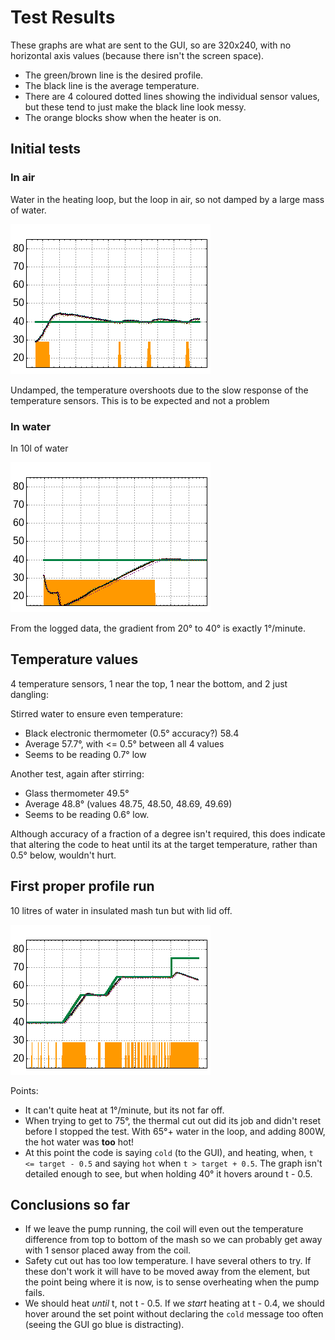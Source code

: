 # Test Results

These graphs are what are sent to the GUI, so are 320x240, with no horizontal axis values (because there isn't the screen space).
* The green/brown line is the desired profile. 
* The black line is the average temperature.
* There are 4 coloured dotted lines showing the individual sensor values, but these tend to just make the black line look messy.
* The orange blocks show when the heater is on.

## Initial tests

### In air
Water in the heating loop, but the loop in air, so not damped by a large mass of water.

![Test in air](air_test.png)

Undamped, the temperature overshoots due to the slow response of the temperature sensors. This is to be expected and not a problem

### In water
In 10l of water

![Test in water](water_test.png)

From the logged data, the gradient from 20&deg; to 40&deg; is exactly 1&deg;/minute.

## Temperature values

4 temperature sensors, 1 near the top, 1 near the bottom, and 2 just dangling:

Stirred water to ensure even temperature:
* Black electronic thermometer (0.5&deg; accuracy?) 58.4
* Average 57.7&deg;, with <= 0.5&deg; between all 4 values
* Seems to be reading 0.7&deg; low

Another test, again after stirring:
* Glass thermometer 49.5&deg;
* Average 48.8&deg; (values 48.75, 48.50, 48.69, 49.69)
* Seems to be reading 0.6&deg; low.

Although accuracy of a fraction of a degree isn't required, this does indicate that altering the code to heat until its at the target temperature, rather than 0.5&deg; below, wouldn't hurt.

## First proper profile run

10 litres of water in insulated mash tun but with lid off.

![Wheat profile test run](test1.png)

Points:
* It can't quite heat at 1&deg;/minute, but its not far off.
* When trying to get to 75&deg;, the thermal cut out did its job and didn't reset before I stopped the test. With 65&deg;+ water in the loop, and adding 800W, the hot water was **too** hot!
* At this point the code is saying `cold` (to the GUI), and heating, when, `t <= target - 0.5` and saying `hot` when `t > target + 0.5`.
The graph isn't detailed enough to see, but when holding 40&deg; it hovers around t - 0.5.

## Conclusions so far

* If we leave the pump running, the coil will even out the temperature difference from top to bottom of the mash so we can probably get away with 1 sensor placed away from the coil.
* Safety cut out has too low temperature. I have several others to try. If these don't work it will have to be moved away from the element, but the point being where it is now, is to sense overheating when the pump fails.
* We should heat *until* t, not t - 0.5. If we *start* heating at t - 0.4, we should hover around the set point without declaring the `cold` message too often (seeing the GUI go blue is distracting).

